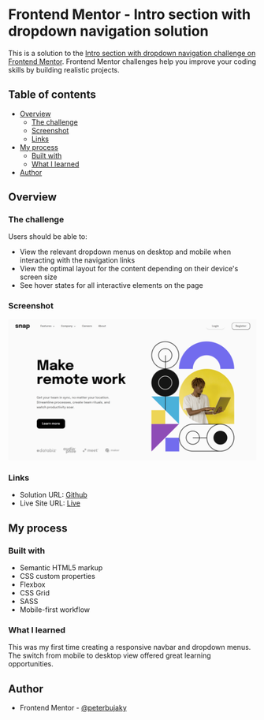 # Frontend Mentor - Intro section with dropdown navigation solution

This is a solution to the [Intro section with dropdown navigation challenge on Frontend Mentor](https://www.frontendmentor.io/challenges/intro-section-with-dropdown-navigation-ryaPetHE5). Frontend Mentor challenges help you improve your coding skills by building realistic projects. 

## Table of contents

- [Overview](#overview)
  - [The challenge](#the-challenge)
  - [Screenshot](#screenshot)
  - [Links](#links)
- [My process](#my-process)
  - [Built with](#built-with)
  - [What I learned](#what-i-learned)
- [Author](#author)

## Overview

### The challenge

Users should be able to:

- View the relevant dropdown menus on desktop and mobile when interacting with the navigation links
- View the optimal layout for the content depending on their device's screen size
- See hover states for all interactive elements on the page

### Screenshot

![Desktop](/images/screenshot%201440px.png)

### Links

- Solution URL: [Github](https://github.com/peterbujaky/intro-section-with-dropdown-navigation)
- Live Site URL: [Live](https://peterbujaky.github.io/intro-section-with-dropdown-navigation/)

## My process

### Built with

- Semantic HTML5 markup
- CSS custom properties
- Flexbox
- CSS Grid
- SASS
- Mobile-first workflow


### What I learned

This was my first time creating a responsive navbar and dropdown menus. The switch from mobile to desktop view offered great learning opportunities.

## Author

- Frontend Mentor - [@peterbujaky](https://www.frontendmentor.io/profile/peterbujaky)
